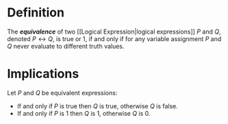 # Definition
The ___equivalence___ of two [[Logical Expression|logical expressions]] $P$ and $Q$, denoted $P \leftrightarrow Q$, is true or $1$, if and only if for any variable assignment $P$ and $Q$ never evaluate to different truth values. 
# Implications
Let $P$ and $Q$ be equivalent expressions:
- If and only if $P$ is true then $Q$ is true, otherwise $Q$ is false.
- If and only if $P$ is $1$ then $Q$ is $1$, otherwise $Q$ is $0$.